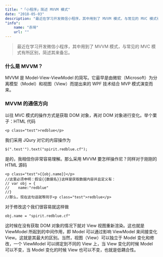 ```yaml
---
title: "「小程序」简述 MVVM 模式"
date: "2018-05-03"
description: "最近在学习开发微信小程序，其中用到了 MVVM 模式，与常见的 MVC 模式有所区别，简述其来备忘。"
"info":
    name: "赤琦"
    url: ""
---
```


> 最近在学习开发微信小程序，其中用到了 MVVM 模式，与常见的 MVC 模式有所区别，简述其来备忘。

### 什么是 MVVM？

MVVM 是 Model-View-ViewModel 的简写。它最早是由微软（Microsoft）为分离模型（Model）和视图（View）而提出来的 WPF 技术结合 MVP 模式演变而来。

### MVVM 的通信方向

以往 MVC 模式的操作方式是获取 DOM 对象，再对 DOM 对象进行变化。举个栗子：HTML 代码

    <p class="test">redblue</p>

我们采用 JQury 对它的内容操作为

    $(".test'").text("spirit.redblue.cf");

是的，我相信你非常容易理解。那么采用 MVVM 要怎样操作尼？同样对于刚刚的 HTML 源码

    <p class="test">{{obj.name}}</p>
    //这里必须申明：假设{{数据名}}这样是获取数据内容并且定义有：
    // var obj = {
    //    name:"redblue"
    //}
    //那么，现在这句话就等同于<p class="test">redblue</p>

对于修改这个我们很容易就这样做

    obj.name = "spirit.redblue.cf"

这时候在没有获取 DOM 对象的情况下就对 View 视图重新渲染。这也就是 ViewModel 所起到的中间作用，即 Model 可以通过影响 ViewModel 来间接变化 View。这就是其最大的区别。当然，视图（View）可以独立于 Model 变化和修改，一个 ViewModel 可以绑定到不同的 View 上，当 View 变化的时候 Model 可以不变，当 Model 变化的时候 View 也可以不变，也就是低耦合性。